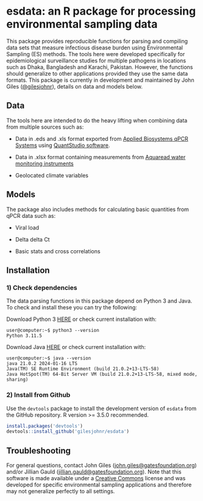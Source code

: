 # **esdata**: an R package for processing environmental sampling data

This package provides reproducible functions for parsing and compiling data sets that measure infectious disease burden using Environmental Sampling (ES) methods. The tools here were developed specifically for epidemiological surveillance studies for multiple pathogens in locations such as Dhaka, Bangladesh and Karachi, Pakistan. However, the functions should generalize to other applications provided they use the same data formats. This package is currently in development and maintained by John Giles ([@gilesjohnr](https://github.com/gilesjohnr)), details on data and models below.


## Data

The tools here are intended to do the heavy lifting when combining data from multiple sources such as:

  * Data in .eds and .xls format exported from [Applied Biosystems qPCR Systems](https://www.thermofisher.com/us/en/home/life-science/pcr/real-time-pcr/real-time-pcr-instruments.html?gclid=CjwKCAiAi6uvBhADEiwAWiyRdo3P55Qq1NO8sErSvCmVGT2Cs4-5NCzYcgqYhCC6KemKTn6sw7850BoCqbkQAvD_BwE&ef_id=CjwKCAiAi6uvBhADEiwAWiyRdo3P55Qq1NO8sErSvCmVGT2Cs4-5NCzYcgqYhCC6KemKTn6sw7850BoCqbkQAvD_BwE:G:s&s_kwcid=AL!3652!3!606132911219!p!!g!!taqman%20applied%20biosystems!17574808700!139287686778&cid=gsd_pcr_sbu_r02_co_cp1491_pjt9623_gsd00000_0se_gaw_rs_lgn_&gad_source=1) using [QuantStudio software](https://www.thermofisher.com/us/en/home/global/forms/life-science/quantstudio-6-7-flex-software.html).
  
  * Data in .xlsx format containing measurements from [Aquaread water monitoring instruments](https://www.aquaread.com/)
  
  * Geolocated climate variables



## Models

The package also includes methods for calculating basic quantities from qPCR data such as:

  * Viral load
  
  * Delta delta Ct
  
  * Basic stats and cross correlations
  


## Installation

### 1) Check dependencies
The data parsing functions in this package depend on Python 3 and Java. To check and install these you can try the following:

Download Python 3 [HERE](https://www.python.org/downloads/) or check current installation with:
```console
user@computer:~$ python3 --version
Python 3.11.5
```


Download Java [HERE](https://www.oracle.com/java/technologies/downloads/) or check current installation with:
```console
user@computer:~$ java --version
java 21.0.2 2024-01-16 LTS
Java(TM) SE Runtime Environment (build 21.0.2+13-LTS-58)
Java HotSpot(TM) 64-Bit Server VM (build 21.0.2+13-LTS-58, mixed mode, sharing)
```


### 2) Install from Github
Use the `devtools` package to install the development version of `esdata` from the GitHub repository. R version >= 3.5.0 recommended.
```r
install.packages('devtools')
devtools::install_github('gilesjohnr/esdata')
```


## Troubleshooting
For general questions, contact John Giles (john.giles@gatesfoundation.org) and/or Jillian Gauld (jillian.gauld@gatesfoundation.org). Note that this software is made available under a [Creative Commons](https://creativecommons.org/publicdomain/zero/1.0/legalcode.en) license and was developed for specific environmental sampling applications and therefore may not generalize perfectly to all settings.
